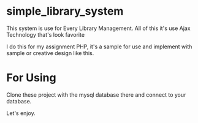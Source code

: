 # simple_library_system
This system is use for Every Library Management. All of this it's use Ajax Technology that's look favorite 

I do this for my assignment PHP, it's a sample for use and implement with sample or creative design like this.

# For Using
Clone these project with the mysql database there and connect to your database. 

Let's enjoy.
